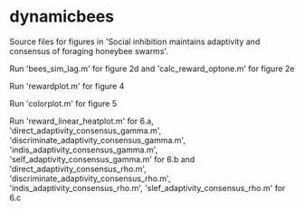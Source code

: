 # dynamicbees
Source files for figures in 'Social inhibition maintains adaptivity and consensus of foraging honeybee swarms'.

Run 'bees_sim_lag.m' for figure 2d and 'calc_reward_optone.m' for figure 2e

Run 'rewardplot.m' for figure 4

Run 'colorplot.m' for figure 5

Run 'reward_linear_heatplot.m' for 6.a, 'direct_adaptivity_consensus_gamma.m', 'discriminate_adaptivity_consensus_gamma.m', 'indis_adaptivity_consensus_gamma.m', 'self_adaptivity_consensus_gamma.m' for 6.b and 'direct_adaptivity_consensus_rho.m', 'discriminate_adaptivity_consensus_rho.m', 'indis_adaptivity_consensus_rho.m', 'slef_adaptivity_consensus_rho.m' for 6.c 
